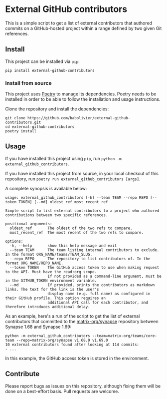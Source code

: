 # External GitHub contributors

This is a simple script to get a list of external contributors that authored commits on a
GitHub-hosted project within a range defined by two given Git references.

## Install

This project can be installed via `pip`:

```commandline
pip install external-github-contributors
```

### Install from source

This project uses [Poetry](https://python-poetry.org/) to manage its dependencies. Poetry
needs to be installed in order to be able to follow the installation and usage
instructions.

Clone the repository and install the dependencies:

```commandline
git clone https://github.com/babolivier/external-github-contributors.git
cd external-github-contributors
poetry install
```

## Usage

If you have installed this project using `pip`, run `python -m external_github_contributors`.

If you have installed this project from source, in your local checkout of this repository,
run `poetry run external_github_contributors [args]`.

A complete synopsis is available below:

```
usage: external_github_contributors [-h] --team TEAM --repo REPO [--token TOKEN] [--md] oldest_ref most_recent_ref

Simple script to list external contributors to a project who authored contributions between two specific references.

positional arguments:
  oldest_ref       The oldest of the two refs to compare.
  most_recent_ref  The most recent of the two refs to compare.

options:
  -h, --help       show this help message and exit
  --team TEAM      The team listing internal contributors to exclude. In the format ORG_NAME/teams/TEAM_SLUG.
  --repo REPO      The repository to list contributors of. In the format ORG_NAME/REPO_NAME.
  --token TOKEN    The GitHub access token to use when making request to the API. Must have the read:org scope.
                   If not provided as a command-line argument, must be in the GITHUB_TOKEN environment variable.
  --md             If provided, prints the contributors as markdown links. The text for the link is the user's
                   display name (e.g. full name) as configured in their GitHub profile. This option requires an
                   additional API call for each contributor, and therefore introduces additional delay.
```

As an example, here's a run of the script to get the list of external contributors that
committed to the [matrix-org/synapse](https://github.com/matrix-org/synapse) repository
between Synapse 1.68 and Synapse 1.69:

```
python -m external_github_contributors --team=matrix-org/teams/core-team --repo=matrix-org/synapse v1.68.0 v1.69.0
10 external contributors found after looking at 114 commits:
- ...
```

In this example, the GitHub access token is stored in the environment.

## Contribute

Please report bugs as issues on this repository, although fixing them will be done on a
best-effort basis. Pull requests are welcome.
